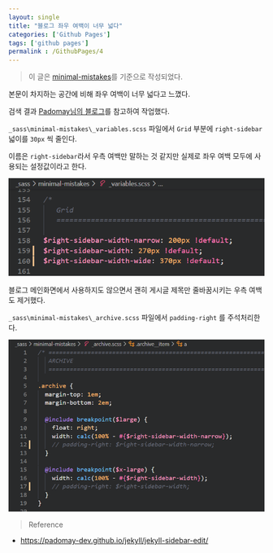 ```yaml
---
layout: single
title: "블로그 좌우 여백이 너무 넓다"
categories: ['Github Pages']
tags: ['github pages']
permalink : /GithubPages/4
---
```


> 이 글은 [minimal-mistakes](https://github.com/mmistakes/minimal-mistakes)를 기준으로 작성되었다.

본문이 차지하는 공간에 비해 좌우 여백이 너무 넓다고 느꼈다.

검색 결과 [Padomay님의 블로그](https://padomay-dev.github.io/jekyll/jekyll-sidebar-edit/)를 참고하여 작업했다.

`_sass\minimal-mistakes\_variables.scss` 파일에서 `Grid` 부분에 `right-sidebar` 넓이를 `30px` 씩 줄인다. 

이름은 `right-sidebar`라서 우측 여백만 말하는 것 같지만 실제로 좌우 여백 모두에 사용되는 설정값이라고 한다.

![210721035416.png](/assets/images/210721035416.png)

블로그 메인화면에서 사용하지도 않으면서 괜히 게시글 제목만 줄바꿈시키는 우측 여백도 제거했다.

`_sass\minimal-mistakes\_archive.scss` 파일에서 `padding-right` 를 주석처리한다.

![210721035924.png](/assets/images/210721035924.png)

> Reference
- https://padomay-dev.github.io/jekyll/jekyll-sidebar-edit/